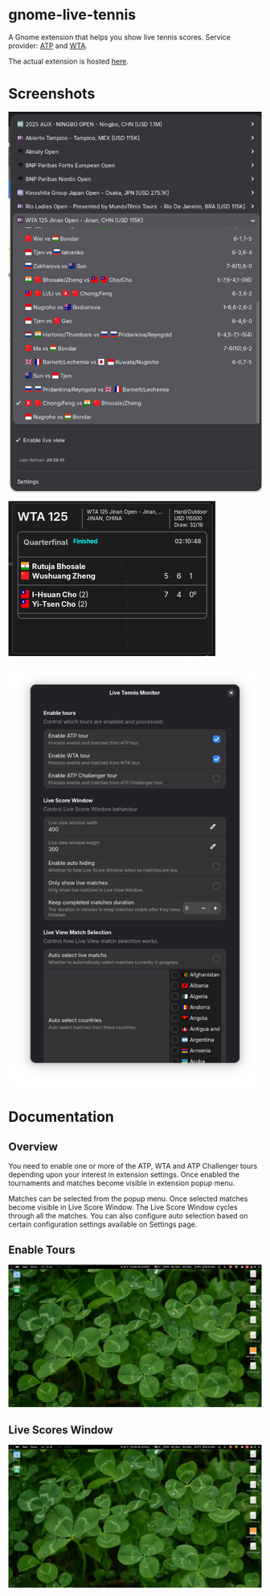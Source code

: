 # gnome-live-tennis

A Gnome extension that helps you show live tennis scores. Service provider: [ATP](http://atptour.com) and [WTA](http://wtatennis.com).

The actual extension is hosted [here](https://extensions.gnome.org/extension/8674/live-tennis-monitor/).

# Screenshots

![Popup Menu](doc/PopupMenu.png "Popup Menu")

![Settings](doc/LiveScoreWindow.png "Live Score Window")

![Settings](doc/Settings.png "Settings")

# Documentation

## Overview

You need to enable one or more of the ATP, WTA and ATP Challenger tours depending upon your interest in extension settings. Once enabled the tournaments and matches become visible in extension popup menu.

Matches can be selected from the popup menu. Once selected matches become visible in Live Score Window. The Live Score Window cycles through all the matches. You can also configure auto selection based on certain configuration settings available on Settings page.

## Enable Tours

![Enable Tours](doc/EnableTours.gif "Enable Tours")

## Live Scores Window

![Live View Match Selection](doc/LiveViewMatchSelection.gif "Live View Match Selection")
